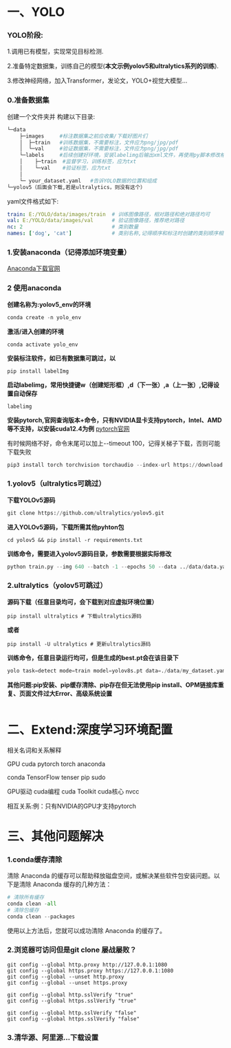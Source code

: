 # 一、YOLO 
### YOLO阶段:
1.调用已有模型，实现常见目标检测.

2.准备特定数据集，训练自己的模型(**本文示例yolov5和ultralytics系列的训练**).

3.修改神经网络，加入Transformer，发论文，YOLO+视觉大模型...


### 0.准备数据集
创建一个文件夹并 构建以下目录:
```python
└─data
    ├─images     #标注数据集之前应收集/下载好图片们
    │  ├─train   #训练数据集，不需要标注，文件应为png/jpg/pdf  
    │  └─val     #验证数据集，不需要标注，文件应为png/jpg/pdf
    └─labels     #后续创建好环境，安装labelimg后输出xml文件，再使用py脚本修改格式
    │    ├─train  #监督学习，训练标签，应为txt 
    │    └─val    #验证标签，应为txt
    │
    └─ your_dataset.yaml   #告诉YOLO数据的位置和组成
└─yolov5（后面会下载,若是ultralytics，则没有这个）
```
yaml文件格式如下:
```yaml
train: E:/YOLO/data/images/train  # 训练图像路径，相对路径和绝对路径均可
val: E:/YOLO/data/images/val      # 验证图像路径，推荐绝对路径
nc: 2                             # 类别数量
names: ['dog', 'cat']             # 类别名称,记得顺序和标注时创建的类别顺序相同
```
### 1.安装anaconda（记得添加环境变量）
<!--python包和环境管理工具，类似操作系统界的VMware -->

<!--和conda又是什么关系:包管理工具:conda、pip、apt分别是什么 -->

<!--记得配置anaconda的环境变量，什么是环境变量=为什么要配置环境变量=环境变量有什么作用 -->

[Anaconda下载官网](https://www.anaconda.com/download)


<!--
```
D:\anaconda3
D:\anaconda3\Scripts
D:\anaconda3\Library\bin
D:\anaconda3\Library\mingw-w64\bin
```

 
```python
#验证是否安装成功
conda --version
#更详细的信息查询
conda info
```
为了深入了解anaconda的组成，便于分析后续可能遇到的问题，我们决定分析一下conda info的内容

复制下面内容到语言大模型，package cache可能以后分析问题会遇到

```
PS C:\Users\Administrator> conda info

     active environment : None     #现有激活的环境
       user config file : C:\Users\Administrator\.condarc
 populated config files : D:\anaconda\.condarc
                          C:\Users\Administrator\.condarc
          conda version : 24.9.2
    conda-build version : 24.9.0
         python version : 3.12.7.final.0
                 solver : libmamba (default)
       virtual packages : __archspec=1=skylake
                          __conda=24.9.2=0
                          __cuda=12.7=0
                          __win=0=0
       base environment : D:\anaconda  (writable)
      conda av data dir : D:\anaconda\etc\conda
  conda av metadata url : None
           channel URLs : https://mirrors.tuna.tsinghua.edu.cn/anaconda/cloud/conda-forge/win-64
                          https://mirrors.tuna.tsinghua.edu.cn/anaconda/cloud/conda-forge/noarch
                          https://mirrors.tuna.tsinghua.edu.cn/anaconda/pkgs/free/win-64
                          https://mirrors.tuna.tsinghua.edu.cn/anaconda/pkgs/free/noarch
                          https://mirrors.tuna.tsinghua.edu.cn/anaconda/pkgs/main/win-64
                          https://mirrors.tuna.tsinghua.edu.cn/anaconda/pkgs/main/noarch
                          https://mirrors.tuna.tsinghua.edu.cn/anaconda/pkgs/msys2/win-64
                          https://mirrors.tuna.tsinghua.edu.cn/anaconda/pkgs/msys2/noarch
                          https://mirrors.tuna.tsinghua.edu.cn/anaconda/pkgs/pro/win-64
                          https://mirrors.tuna.tsinghua.edu.cn/anaconda/pkgs/pro/noarch
                          https://mirrors.tuna.tsinghua.edu.cn/anaconda/pkgs/r/win-64
                          https://mirrors.tuna.tsinghua.edu.cn/anaconda/pkgs/r/noarch
                          https://repo.anaconda.com/pkgs/main/win-64
                          https://repo.anaconda.com/pkgs/main/noarch
                          https://repo.anaconda.com/pkgs/r/win-64
                          https://repo.anaconda.com/pkgs/r/noarch
                          https://repo.anaconda.com/pkgs/msys2/win-64
                          https://repo.anaconda.com/pkgs/msys2/noarch
          package cache : D:\anaconda\pkgs
                          C:\Users\Administrator\.conda\pkgs
                          C:\Users\Administrator\AppData\Local\conda\conda\pkgs
       envs directories : D:\anaconda\envs
                          C:\Users\Administrator\.conda\envs
                          C:\Users\Administrator\AppData\Local\conda\conda\envs
               platform : win-64
             user-agent : conda/24.9.2 requests/2.32.3 CPython/3.12.7 Windows/11 Windows/10.0.22631 solver/libmamba conda-libmamba-solver/24.9.0 libmambapy/1.5.8 aau/0.4.4 c/. s/. e/.
          administrator : True
             netrc file : None
           offline mode : False       
```

Extesion:命令行之间的区别

powershell和cmd和Anaconda Prompt和Anaconda PowerShell Prompt和Linux->Terminal区别

pip缓存cache的问题，相关关键词:更新和依赖

pip3和pip的区别

conda相关命令
 -->
### 2 使用anaconda
**创建名称为:yolov5_env的环境**
```python
conda create -n yolo_env
```
**激活/进入创建的环境**
```pyhton
conda activate yolo_env
```
**安装标注软件，如已有数据集可跳过，以**
```pyhton
pip install labelImg
```
**启动labelimg，常用快捷键w（创建矩形框）,d（下一张）,a（上一张）,记得设置自动保存**
```pyhton
labelimg 
```
**安装pytorch,官网查询版本+命令，只有NVIDIA显卡支持pytorch，Intel、AMD等不支持，以安装cuda12.4为例**
[pytorch官网](https://pytorch.org/)

有时候网络不好，命令末尾可以加上--timeout 100，记得关梯子下载，否则可能下载失败
```python 
pip3 install torch torchvision torchaudio --index-url https://download.pytorch.org/whl/cu124 --timeout 100
```
### 1.yolov5（ultralytics可跳过）
**下载YOLOv5源码**
```python
git clone https://github.com/ultralytics/yolov5.git
```
**进入YOLOv5源码，下载所需其他pyhton包**
```pyhton
cd yolov5 && pip install -r requirements.txt

```

**训练命令，需要进入yolov5源码目录，参数需要根据实际修改** 

```python
python train.py --img 640 --batch -1 --epochs 50 --data ../data/data.yaml --weights yolov5s.pt --device 0  
```
### 2.ultralytics（yolov5可跳过）
**源码下载（任意目录均可，会下载到对应虚拟环境位置）**
```pyhton
pip install ultralytics # 下载ultralytics源码
```
**或者**
```pyhton
pip install -U ultralytics # 更新ultralytics源码
```
**训练命令，任意目录运行均可，但是生成的best.pt会在该目录下**
```python
yolo task=detect mode=train model=yolov8s.pt data=./data/my_dataset.yaml batch=-1 epochs=100 device=0 name=onlyou
```
**其他问题:pip安装、pip缓存清除、pip存在但无法使用pip install、OPM链接库重复、页面文件过大Error、高级系统设置**

```pyhton

```
# 二、Extend:深度学习环境配置
相关名词和关系解释

GPU cuda pytorch torch anaconda 

conda TensorFlow tenser pip sudo 

GPU驱动 cuda编程 cuda Toolkit cuda核心 nvcc

相互关系:例：只有NVIDIA的GPU才支持pytorch


# 三、其他问题解决

### 1.conda缓存清除
清除 Anaconda 的缓存可以帮助释放磁盘空间，或解决某些软件包安装问题。以下是清除 Anaconda 缓存的几种方法：

```python
# 清除所有缓存
conda clean -all
# 清除包缓存
conda clean --packages

```

使用以上方法后，您就可以成功清除 Anaconda 的缓存了。

### 2.浏览器可访问但是git clone 屡战屡败？

```
git config --global http.proxy http://127.0.0.1:1080
git config --global https.proxy https://127.0.0.1:1080
git config --global --unset http.proxy
git config --global --unset https.proxy
```
```
git config --global http.sslVerify "true"
git config --global https.sslVerify "true"
```
```
git config --global http.sslVerify "false"
git config --global https.sslVerify "false"
```

### 3.清华源、阿里源...下载设置
